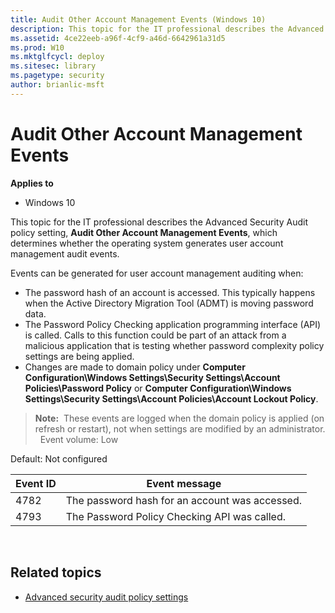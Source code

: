 ```yaml
---
title: Audit Other Account Management Events (Windows 10)
description: This topic for the IT professional describes the Advanced Security Audit policy setting, Audit Other Account Management Events, which determines whether the operating system generates user account management audit events.
ms.assetid: 4ce22eeb-a96f-4cf9-a46d-6642961a31d5
ms.prod: W10
ms.mktglfcycl: deploy
ms.sitesec: library
ms.pagetype: security
author: brianlic-msft
---
```


# Audit Other Account Management Events

**Applies to**
-   Windows 10

This topic for the IT professional describes the Advanced Security Audit policy setting, **Audit Other Account Management Events**, which determines whether the operating system generates user account management audit events.

Events can be generated for user account management auditing when:

-   The password hash of an account is accessed. This typically happens when the Active Directory Migration Tool (ADMT) is moving password data.
-   The Password Policy Checking application programming interface (API) is called. Calls to this function could be part of an attack from a malicious application that is testing whether password complexity policy settings are being applied.
-   Changes are made to domain policy under **Computer Configuration\\Windows Settings\\Security Settings\\Account Policies\\Password Policy** or **Computer Configuration\\Windows Settings\\Security Settings\\Account Policies\\Account Lockout Policy**.
> **Note:**  These events are logged when the domain policy is applied (on refresh or restart), not when settings are modified by an administrator.
 
Event volume: Low

Default: Not configured

| Event ID | Event message |
| - | - |
| 4782 | The password hash for an account was accessed. | 
| 4793 | The Password Policy Checking API was called. |
 
## Related topics

- [Advanced security audit policy settings](advanced-security-audit-policy-settings.md)
 
 
